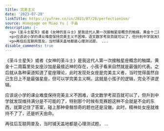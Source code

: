 ```yaml
---
title: 完美主义
date: '2023-07-28'
linkTitle: https://yufree.cn/cn/2023/07/28/perfectionism/
source: Homepage on Miao Yu | 于淼
description: |-
  <p>《圣斗士星矢》或者《女神的圣斗士》是我这代人第一次接触星座概念的触媒。黄金十二周篇里处女座沙加是最接近神的存在，小孩子看来自然就是最强的代表。之后就从各种渠道知道了星座理论，此时发现处女座是完美主义者，当时觉得虽然自己生日上不是最强星座，但可以学完美主义啊。这就是小孩子的逻辑，完全不讲逻辑。</p>
  <p>应该说小学的课业难度保持完美主义不困难，语文数学考双百就可以了，但升到中学就发现维持满分是不可能的了，特别那个时候有竞赛题这种不会就是不会的东西，就算记住了答案，碰上那种骨骼惊奇的题也还是没辙。此时，精神处女座就维持不了了，还是听天由命。</p>
  <p>再往后互联网普及，当时铺天盖地都是心理测试题， ...
disable_comments: true
---
```

<p>《圣斗士星矢》或者《女神的圣斗士》是我这代人第一次接触星座概念的触媒。黄金十二周篇里处女座沙加是最接近神的存在，小孩子看来自然就是最强的代表。之后就从各种渠道知道了星座理论，此时发现处女座是完美主义者，当时觉得虽然自己生日上不是最强星座，但可以学完美主义啊。这就是小孩子的逻辑，完全不讲逻辑。</p>
<p>应该说小学的课业难度保持完美主义不困难，语文数学考双百就可以了，但升到中学就发现维持满分是不可能的了，特别那个时候有竞赛题这种不会就是不会的东西，就算记住了答案，碰上那种骨骼惊奇的题也还是没辙。此时，精神处女座就维持不了了，还是听天由命。</p>
<p>再往后互联网普及，当时铺天盖地都是心理测试题， ...